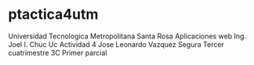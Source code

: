 # ptactica4utm

Universidad Tecnologica Metropolitana Santa Rosa
Aplicaciones web
Ing. Joel I. Chuc Uc
Actividad 4
Jose Leonardo Vazquez Segura
Tercer cuatrimestre
3C
Primer parcial
